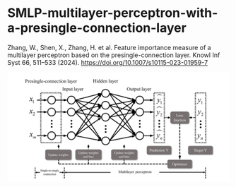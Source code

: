 # SMLP-multilayer-perceptron-with-a-presingle-connection-layer

Zhang, W., Shen, X., Zhang, H. et al. Feature importance measure of a multilayer perceptron based on the presingle-connection layer. Knowl Inf Syst 66, 511–533 (2024). https://doi.org/10.1007/s10115-023-01959-7

![image](SMLP.jpg)

